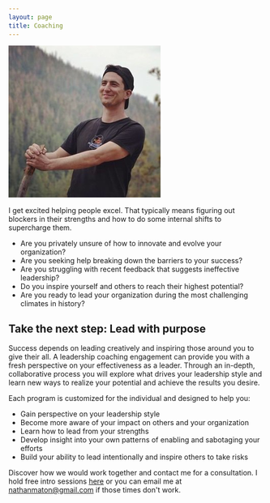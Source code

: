 ```yaml
---
layout: page
title: Coaching
---
```


<img src="/images/nathanm.jpg" alt="Photo of me.">

I get excited helping people excel. That typically means figuring out blockers in their strengths and how to do some internal shifts to supercharge them.

* Are you privately unsure of how to innovate and evolve your organization?
* Are you seeking help breaking down the barriers to your success?
* Are you struggling with recent feedback that suggests ineffective leadership?
* Do you inspire yourself and others to reach their highest potential?
* Are you ready to lead your organization during the most challenging climates in history?

## Take the next step: Lead with purpose

Success depends on leading creatively and inspiring those around you to give their all. A leadership coaching engagement can provide you with a fresh perspective on your effectiveness as a leader. Through an in-depth, collaborative process you will explore what drives your leadership style and learn new ways to realize your potential and achieve the results you desire.

Each program is customized for the individual and designed to help you:

* Gain perspective on your leadership style
* Become more aware of your impact on others and your organization
* Learn how to lead from your strengths
* Develop insight into your own patterns of enabling and sabotaging your efforts
* Build your ability to lead intentionally and inspire others to take risks

Discover how we would work together and contact me for a consultation. I hold free intro sessions <a href="https://nathanmaton.youcanbook.me/">here</a> or you can email me at nathanmaton@gmail.com if those times don't work.
